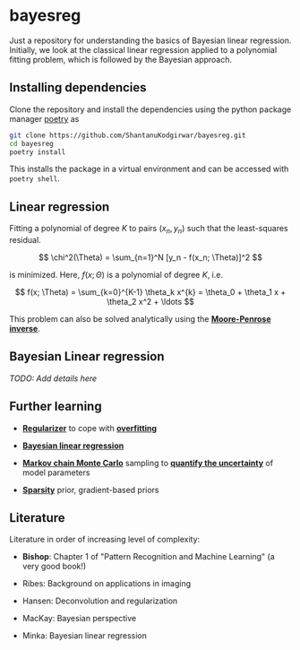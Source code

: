 # bayesreg

Just a repository for understanding the basics of Bayesian linear regression. Initially, we look at the classical linear regression applied to a polynomial fitting problem, which is followed by the Bayesian approach.

## Installing dependencies

Clone the repository and install the dependencies using the python package manager [poetry](https://github.com/python-poetry/poetry) as
```bash
git clone https://github.com/ShantanuKodgirwar/bayesreg.git
cd bayesreg
poetry install
```
This installs the package in a virtual environment and can be accessed with `poetry shell`.

## Linear regression

Fitting a polynomial of degree $K$ to pairs $(x_n, y_n)$ such that the least-squares residual.

$$
\chi^2(\Theta) = \sum_{n=1}^N [y_n - f(x_n; \Theta)]^2
$$

is minimized. Here, $f(x; \Theta)$ is a polynomial of degree $K$, i.e.

$$
f(x; \Theta) = \sum_{k=0}^{K-1} \theta_k x^{k} = \theta_0 + \theta_1 x + \theta_2 x^2 + \ldots
$$

This problem can also be solved analytically using the [**Moore-Penrose inverse**](https://en.wikipedia.org/wiki/Moore-Penrose_inverse).

## Bayesian Linear regression
*TODO: Add details here*

## Further learning

* [**Regularizer**](https://en.wikipedia.org/wiki/Regularization_(mathematics)) to cope with [**overfitting**](https://en.wikipedia.org/wiki/Overfitting)

* [**Bayesian linear regression**](https://en.wikipedia.org/wiki/Bayesian_linear_regression)

* [**Markov chain Monte Carlo**](https://en.wikipedia.org/wiki/Markov_chain_Monte_Carlo) sampling to [**quantify the uncertainty**](https://en.wikipedia.org/wiki/Uncertainty_quantification) of model parameters

* [**Sparsity**](https://en.wikipedia.org/wiki/Compressed_sensing) prior, gradient-based priors

## Literature

Literature in order of increasing level of complexity:

* **Bishop**: Chapter 1 of "Pattern Recognition and Machine Learning" (a very good book!)

* Ribes: Background on applications in imaging

* Hansen: Deconvolution and regularization

* MacKay: Bayesian perspective

* Minka: Bayesian linear regression
